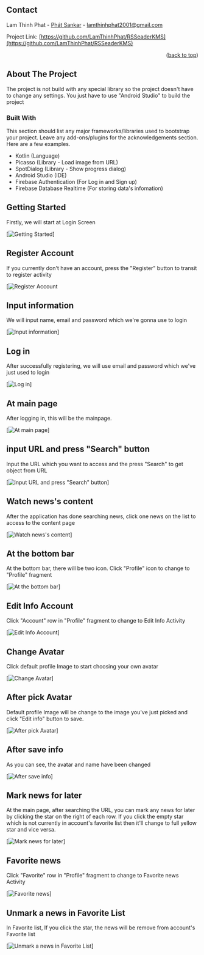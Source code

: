 <div id="top"></div>


<!-- CONTACT -->
## Contact

Lam Thinh Phat - [Phát Sankar](https://www.facebook.com/phat.sankar/) - lamthinhphat2001@gmail.com

Project Link: [https://github.com/LamThinhPhat/RSSeaderKMS](https://github.com/LamThinhPhat/RSSeaderKMS)

<p align="right">(<a href="#top">back to top</a>)</p>




<!-- ABOUT THE PROJECT -->
## About The Project


The project is not build with any special library so the project doesn't have to change any settings. You just have to use "Android Studio" to build the project



### Built With

This section should list any major frameworks/libraries used to bootstrap your project. Leave any add-ons/plugins for the acknowledgements section. Here are a few examples.

* Kotlin (Language)
* Picasso (Library - Load image from URL)
* SpotDialog (Library - Show progress dialog)
* Android Studio (IDE)
* Firebase Authentication (For Log in and Sign up)
* Firebase Database Realtime (For storing data's infomation)



<!-- GETTING STARTED -->


## Getting Started


Firstly, we will start at Login Screen

[![Getting Started][Login]]


## Register Account

If you currently don't have an account, press the "Register" button to transit to register activity

[![Register Account][register]

## Input information

We will input name, email and password which we're gonna use to login

[![Input information][register_input]]

## Log in

After successfully registering, we will use email and password which we've just used to login

[![Log in][login_input]]

## At main page

After logging in, this will be the mainpage.

[![At main page][mainpage]]

## input URL and press "Search" button

Input the URL which you want to access and the press "Search" to get object from URL

[![input URL and press "Search" button][input_url_news]]

## Watch news's content

After the application has done searching news, click one news on the list to access to the content page

[![Watch news's content][detail_news]]

## At the bottom bar

At the bottom bar, there will be two icon. Click "Profile" icon to change to "Profile" fragment

[![At the bottom bar][profile]]

## Edit Info Account

Click "Account" row in "Profile" fragment to change to Edit Info Activity

[![Edit Info Account][edit_name]]

## Change Avatar

Click default profile Image to start choosing your own avatar

[![Change Avatar][pick_avatar]]

## After pick Avatar

Default profile Image will be change to the image you've just picked and click "Edit info" button to save.

[![After pick Avatar][after_pick]]

## After save info

As you can see, the avatar and name have been changed

[![After save info][account_info_change]]

## Mark news for later

At the main page, after searching the URL, you can mark any news for later by clicking the star on the right of each row. If you click the empty star which is not currently in account's favorite list then it'll change to full yellow star and vice versa.

[![Mark news for later][click_star]]

## Favorite news

Click "Favorite" row in "Profile" fragment to change to Favorite news Activity

[![Favorite news][In_Favorite]]

## Unmark a news in Favorite List

In Favorite list, If you click the star, the news will be remove from account's Favorite list

[![Unmark a news in Favorite List][after_unmark]]




[account_info_change]: images/account_info_change.png
[after_unmark]: images/after_unmark.png
[after_pick]: images/after_pick.png
[click_star]: images/click_star.png
[detail_news]: images/detail_news.png
[edit_name]: images/edit_name.png
[In_Favorite]: images/In_Favorite.png
[input_url_news]: images/input_url_news.png
[Login]: images/Login.png
[login_input]: images/login_input.png
[mainpage]: images/mainpage.png
[pick_avatar]: images/pick_avatar.png
[profile]: images/profile.png
[register]: images/register.png
[register_input]: images/register_input.png

